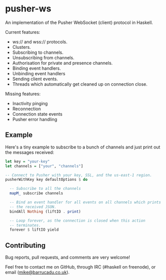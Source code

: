pusher-ws
=========

An implementation of the Pusher WebSocket (client) protocol in
Haskell.

Current features:

- ws:// and wss:// protocols.
- Clusters.
- Subscribing to channels.
- Unsubscribing from channels.
- Authorisation for private and presence channels.
- Binding event handlers.
- Unbinding event handlers
- Sending client events.
- Threads which automatically get cleaned up on connection close.

Missing features:

- Inactivity pinging
- Reconnection
- Connection state events
- Pusher error handling

Example
-------

Here's a tiny example to subscribe to a bunch of channels and just
print out the messages received:

```haskell
let key = "your-key"
let channels = ["your", "channels"]

-- Connect to Pusher with your key, SSL, and the us-east-1 region.
pusherWithKey key defaultOptions $ do

  -- Subscribe to all the channels
  mapM_ subscribe channels

  -- Bind an event handler for all events on all channels which prints
  -- the received JSON.
  bindAll Nothing (liftIO . print)

  -- Loop forever, as the connection is closed when this action
  -- terminates.
  forever $ liftIO yield
```

Contributing
------------

Bug reports, pull requests, and comments are very welcome!

Feel free to contact me on GitHub, through IRC (#haskell on freenode),
or email (mike@barrucadu.co.uk).
